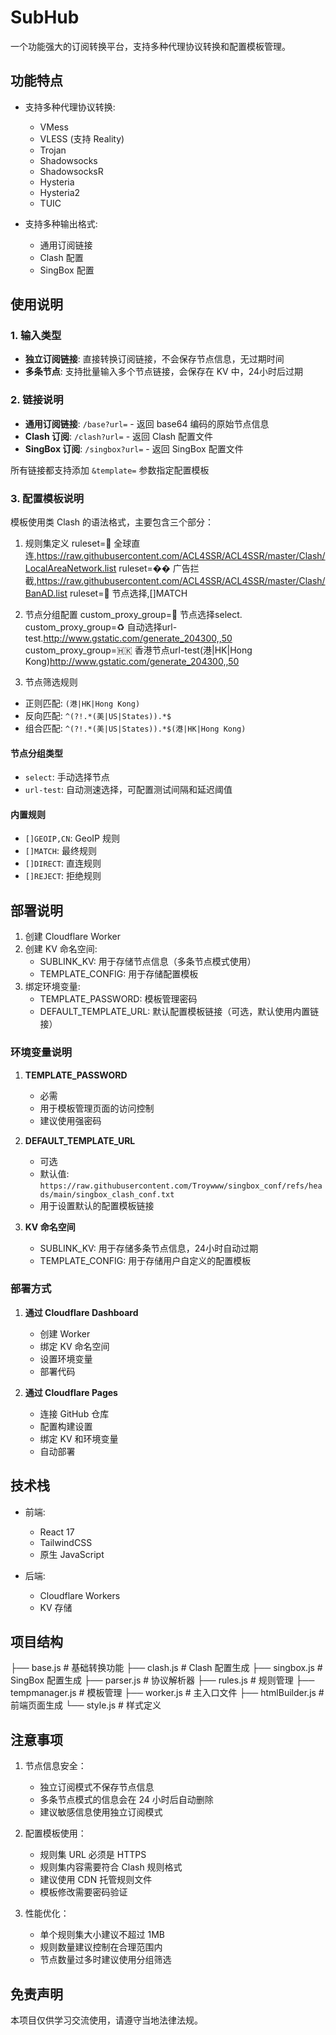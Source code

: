 # SubHub

一个功能强大的订阅转换平台，支持多种代理协议转换和配置模板管理。

## 功能特点

- 支持多种代理协议转换:
  - VMess
  - VLESS (支持 Reality)
  - Trojan
  - Shadowsocks
  - ShadowsocksR
  - Hysteria
  - Hysteria2
  - TUIC

- 支持多种输出格式:
  - 通用订阅链接
  - Clash 配置
  - SingBox 配置

## 使用说明

### 1. 输入类型
- **独立订阅链接**: 直接转换订阅链接，不会保存节点信息，无过期时间
- **多条节点**: 支持批量输入多个节点链接，会保存在 KV 中，24小时后过期

### 2. 链接说明
- **通用订阅链接**: `/base?url=` - 返回 base64 编码的原始节点信息
- **Clash 订阅**: `/clash?url=` - 返回 Clash 配置文件
- **SingBox 订阅**: `/singbox?url=` - 返回 SingBox 配置文件

所有链接都支持添加 `&template=` 参数指定配置模板

### 3. 配置模板说明

模板使用类 Clash 的语法格式，主要包含三个部分：

1. 规则集定义
ruleset=🎯 全球直连,https://raw.githubusercontent.com/ACL4SSR/ACL4SSR/master/Clash/LocalAreaNetwork.list
ruleset=�� 广告拦截,https://raw.githubusercontent.com/ACL4SSR/ACL4SSR/master/Clash/BanAD.list
ruleset=🚀 节点选择,[]MATCH

2. 节点分组配置
custom_proxy_group=🚀 节点选择select.
custom_proxy_group=♻️ 自动选择url-test.http://www.gstatic.com/generate_204300,,50
custom_proxy_group=🇭🇰 香港节点url-test(港|HK|Hong Kong)http://www.gstatic.com/generate_204300,,50


3. 节点筛选规则
- 正则匹配: `(港|HK|Hong Kong)`
- 反向匹配: `^(?!.*(美|US|States)).*$`
- 组合匹配: `^(?!.*(美|US|States)).*$(港|HK|Hong Kong)`

#### 节点分组类型
- `select`: 手动选择节点
- `url-test`: 自动测速选择，可配置测试间隔和延迟阈值

#### 内置规则
- `[]GEOIP,CN`: GeoIP 规则
- `[]MATCH`: 最终规则
- `[]DIRECT`: 直连规则
- `[]REJECT`: 拒绝规则

## 部署说明

1. 创建 Cloudflare Worker
2. 创建 KV 命名空间:
   - SUBLINK_KV: 用于存储节点信息（多条节点模式使用）
   - TEMPLATE_CONFIG: 用于存储配置模板
3. 绑定环境变量:
   - TEMPLATE_PASSWORD: 模板管理密码
   - DEFAULT_TEMPLATE_URL: 默认配置模板链接（可选，默认使用内置链接）

### 环境变量说明

1. **TEMPLATE_PASSWORD**
   - 必需
   - 用于模板管理页面的访问控制
   - 建议使用强密码

2. **DEFAULT_TEMPLATE_URL**
   - 可选
   - 默认值: `https://raw.githubusercontent.com/Troywww/singbox_conf/refs/heads/main/singbox_clash_conf.txt`
   - 用于设置默认的配置模板链接

3. **KV 命名空间**
   - SUBLINK_KV: 用于存储多条节点信息，24小时自动过期
   - TEMPLATE_CONFIG: 用于存储用户自定义的配置模板

### 部署方式

1. **通过 Cloudflare Dashboard**
   - 创建 Worker
   - 绑定 KV 命名空间
   - 设置环境变量
   - 部署代码

2. **通过 Cloudflare Pages**
   - 连接 GitHub 仓库
   - 配置构建设置
   - 绑定 KV 和环境变量
   - 自动部署

## 技术栈

- 前端:
  - React 17
  - TailwindCSS
  - 原生 JavaScript

- 后端:
  - Cloudflare Workers
  - KV 存储

## 项目结构
├── base.js # 基础转换功能
├── clash.js # Clash 配置生成
├── singbox.js # SingBox 配置生成
├── parser.js # 协议解析器
├── rules.js # 规则管理
├── tempmanager.js # 模板管理
├── worker.js # 主入口文件
├── htmlBuilder.js # 前端页面生成
└── style.js # 样式定义


## 注意事项

1. 节点信息安全：
   - 独立订阅模式不保存节点信息
   - 多条节点模式的信息会在 24 小时后自动删除
   - 建议敏感信息使用独立订阅模式

2. 配置模板使用：
   - 规则集 URL 必须是 HTTPS
   - 规则集内容需要符合 Clash 规则格式
   - 建议使用 CDN 托管规则文件
   - 模板修改需要密码验证

3. 性能优化：
   - 单个规则集大小建议不超过 1MB
   - 规则数量建议控制在合理范围内
   - 节点数量过多时建议使用分组筛选
  
## 免责声明

本项目仅供学习交流使用，请遵守当地法律法规。

